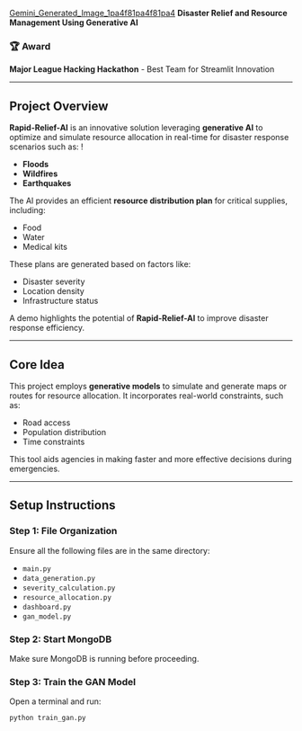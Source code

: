 [Gemini_Generated_Image_1pa4f81pa4f81pa4](https://github.com/user-attachments/assets/f79067d3-5847-453e-ac5a-12f62931cf27)
**Disaster Relief and Resource Management Using Generative AI**  

### **🏆 Award**  
**Major League Hacking Hackathon** - Best Team for Streamlit Innovation  

---

## **Project Overview**  
**Rapid-Relief-AI** is an innovative solution leveraging **generative AI** to optimize and simulate resource allocation in real-time for disaster response scenarios such as:  !

- **Floods**  
- **Wildfires**  
- **Earthquakes**  

The AI provides an efficient **resource distribution plan** for critical supplies, including:  
- Food  
- Water  
- Medical kits  

These plans are generated based on factors like:  
- Disaster severity  
- Location density  
- Infrastructure status  

A demo highlights the potential of **Rapid-Relief-AI** to improve disaster response efficiency.  

---

## **Core Idea**  
This project employs **generative models** to simulate and generate maps or routes for resource allocation. It incorporates real-world constraints, such as:  
- Road access  
- Population distribution  
- Time constraints  

This tool aids agencies in making faster and more effective decisions during emergencies.  

---

## **Setup Instructions**  

### **Step 1: File Organization**  
Ensure all the following files are in the same directory:  
- `main.py`  
- `data_generation.py`  
- `severity_calculation.py`  
- `resource_allocation.py`  
- `dashboard.py`  
- `gan_model.py`  

### **Step 2: Start MongoDB**  
Make sure MongoDB is running before proceeding.

### **Step 3: Train the GAN Model**  
Open a terminal and run:  
```bash
python train_gan.py
